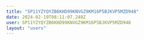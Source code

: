 ```yaml
---
title: "SP11YZYQYZB6KHD99KNVGZ9KM16P5BJKVP5MZD948"
date: 2024-02-19T08:11:07.248Z
user: SP11YZYQYZB6KHD99KNVGZ9KM16P5BJKVP5MZD948
layout: "users"
---
```

    